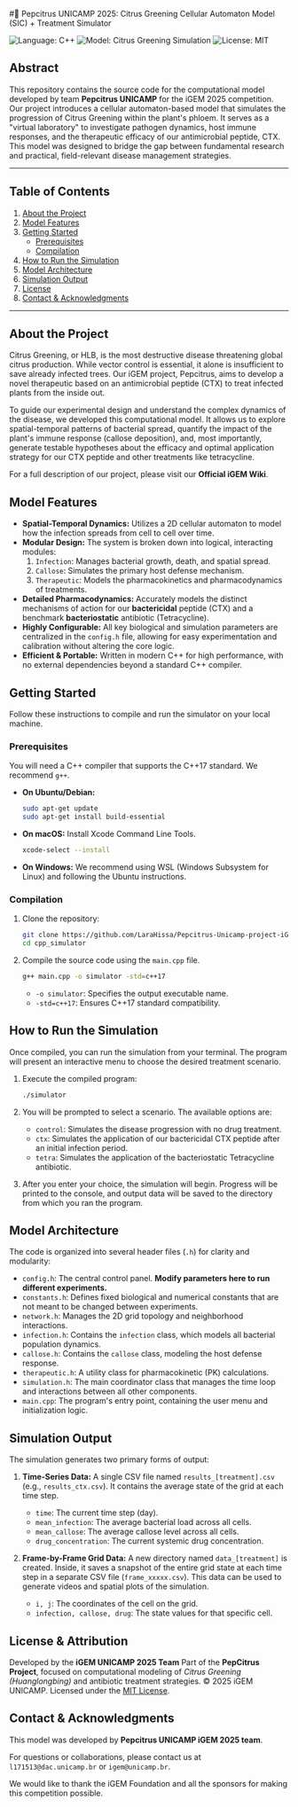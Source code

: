 #🍊 Pepcitrus UNICAMP 2025: Citrus Greening Cellular Automaton Model (SIC) + Treatment Simulator

![Language: C++](https://img.shields.io/badge/Language-C++-blue.svg)
![Model: Citrus Greening Simulation](https://img.shields.io/badge/Model-Citrus%20Greening%20Simulation-green.svg)
![License: MIT](https://img.shields.io/badge/License-MIT-yellow.svg)

## Abstract

This repository contains the source code for the computational model developed by team **Pepcitrus UNICAMP** for the iGEM 2025 competition. Our project introduces a cellular automaton-based model that simulates the progression of Citrus Greening within the plant's phloem. It serves as a "virtual laboratory" to investigate pathogen dynamics, host immune responses, and the therapeutic efficacy of our antimicrobial peptide, CTX. This model was designed to bridge the gap between fundamental research and practical, field-relevant disease management strategies.

---

## Table of Contents

1.  [About the Project](#about-the-project)
2.  [Model Features](#model-features)
3.  [Getting Started](#getting-started)
    * [Prerequisites](#prerequisites)
    * [Compilation](#compilation)
4.  [How to Run the Simulation](#how-to-run-the-simulation)
5.  [Model Architecture](#model-architecture)
6.  [Simulation Output](#simulation-output)
7.  [License](#license)
8.  [Contact & Acknowledgments](#contact--acknowledgments)

---

## About the Project

Citrus Greening, or HLB, is the most destructive disease threatening global citrus production. While vector control is essential, it alone is insufficient to save already infected trees. Our iGEM project, Pepcitrus, aims to develop a novel therapeutic based on an antimicrobial peptide (CTX) to treat infected plants from the inside out.

To guide our experimental design and understand the complex dynamics of the disease, we developed this computational model. It allows us to explore spatial-temporal patterns of bacterial spread, quantify the impact of the plant's immune response (callose deposition), and, most importantly, generate testable hypotheses about the efficacy and optimal application strategy for our CTX peptide and other treatments like tetracycline.

For a full description of our project, please visit our **Official iGEM Wiki**.

## Model Features

* **Spatial-Temporal Dynamics:** Utilizes a 2D cellular automaton to model how the infection spreads from cell to cell over time.
* **Modular Design:** The system is broken down into logical, interacting modules:
    1.  `Infection`: Manages bacterial growth, death, and spatial spread.
    2.  `Callose`: Simulates the primary host defense mechanism.
    3.  `Therapeutic`: Models the pharmacokinetics and pharmacodynamics of treatments.
* **Detailed Pharmacodynamics:** Accurately models the distinct mechanisms of action for our **bactericidal** peptide (CTX) and a benchmark **bacteriostatic** antibiotic (Tetracycline).
* **Highly Configurable:** All key biological and simulation parameters are centralized in the `config.h` file, allowing for easy experimentation and calibration without altering the core logic.
* **Efficient & Portable:** Written in modern C++ for high performance, with no external dependencies beyond a standard C++ compiler.

## Getting Started

Follow these instructions to compile and run the simulator on your local machine.

### Prerequisites

You will need a C++ compiler that supports the C++17 standard. We recommend `g++`.

* **On Ubuntu/Debian:**
    ```sh
    sudo apt-get update
    sudo apt-get install build-essential
    ```
* **On macOS:** Install Xcode Command Line Tools.
    ```sh
    xcode-select --install
    ```
* **On Windows:** We recommend using WSL (Windows Subsystem for Linux) and following the Ubuntu instructions.

### Compilation

1.  Clone the repository:
    ```sh
    git clone https://github.com/LaraHissa/Pepcitrus-Unicamp-project-iGEM-2025.git
    cd cpp_simulator
    ```

2.  Compile the source code using the `main.cpp` file.
    ```sh
    g++ main.cpp -o simulator -std=c++17
    ```
    * `-o simulator`: Specifies the output executable name.
    * `-std=c++17`: Ensures C++17 standard compatibility.
 

## How to Run the Simulation

Once compiled, you can run the simulation from your terminal. The program will present an interactive menu to choose the desired treatment scenario.

1.  Execute the compiled program:
    ```sh
    ./simulator
    ```

2.  You will be prompted to select a scenario. The available options are:
    * `control`: Simulates the disease progression with no drug treatment.
    * `ctx`: Simulates the application of our bactericidal CTX peptide after an initial infection period.
    * `tetra`: Simulates the application of the bacteriostatic Tetracycline antibiotic.

3.  After you enter your choice, the simulation will begin. Progress will be printed to the console, and output data will be saved to the directory from which you ran the program.

## Model Architecture

The code is organized into several header files (`.h`) for clarity and modularity:

* `config.h`: The central control panel. **Modify parameters here to run different experiments.**
* `constants.h`: Defines fixed biological and numerical constants that are not meant to be changed between experiments.
* `network.h`: Manages the 2D grid topology and neighborhood interactions.
* `infection.h`: Contains the `infection` class, which models all bacterial population dynamics.
* `callose.h`: Contains the `callose` class, modeling the host defense response.
* `therapeutic.h`: A utility class for pharmacokinetic (PK) calculations.
* `simulation.h`: The main coordinator class that manages the time loop and interactions between all other components.
* `main.cpp`: The program's entry point, containing the user menu and initialization logic.

## Simulation Output

The simulation generates two primary forms of output:

1.  **Time-Series Data:** A single CSV file named `results_[treatment].csv` (e.g., `results_ctx.csv`). It contains the average state of the grid at each time step.
    * `time`: The current time step (day).
    * `mean_infection`: The average bacterial load across all cells.
    * `mean_callose`: The average callose level across all cells.
    * `drug_concentration`: The current systemic drug concentration.

2.  **Frame-by-Frame Grid Data:** A new directory named `data_[treatment]` is created. Inside, it saves a snapshot of the entire grid state at each time step in a separate CSV file (`frame_xxxxx.csv`). This data can be used to generate videos and spatial plots of the simulation.
    * `i, j`: The coordinates of the cell on the grid.
    * `infection, callose, drug`: The state values for that specific cell.

## License & Attribution

Developed by the **iGEM UNICAMP 2025 Team** 
Part of the **PepCitrus Project**, focused on computational modeling of *Citrus Greening (Huanglongbing)* and antibiotic treatment strategies. 
© 2025 iGEM UNICAMP. 
Licensed under the [MIT License](https://opensource.org/licenses/MIT). 


## Contact & Acknowledgments

This model was developed by **Pepcitrus UNICAMP iGEM 2025 team**.

For questions or collaborations, please contact us at `l171513@dac.unicamp.br` or `igem@unicamp.br`.

We would like to thank the iGEM Foundation and all the sponsors for making this competition possible.
